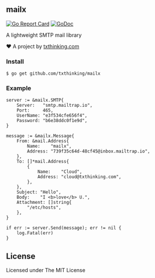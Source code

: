 ## mailx

[![Go Report Card](https://goreportcard.com/badge/github.com/txthinking/mailx)](https://goreportcard.com/report/github.com/txthinking/mailx)
[![GoDoc](https://godoc.org/github.com/txthinking/mailx?status.svg)](https://godoc.org/github.com/txthinking/mailx)

A lightweight SMTP mail library

❤️ A project by [txthinking.com](https://www.txthinking.com)

### Install

```
$ go get github.com/txthinking/mailx
```

### Example

```
server := &mailx.SMTP{
    Server:   "smtp.mailtrap.io",
    Port:     465,
    UserName: "e3f534cfe656f4",
    Password: "b6e38ddc0f1e9d",
}

message := &mailx.Message{
    From: &mail.Address{
        Name:    "mailx",
        Address: "739f35c64d-48cf45@inbox.mailtrap.io",
    },
    To: []*mail.Address{
        {
            Name:    "Cloud",
            Address: "cloud@txthinking.com",
        },
    },
    Subject: "Hello",
    Body:    "I <b>love</b> U.",
    Attachment: []string{
        "/etc/hosts",
    },
}

if err := server.Send(message); err != nil {
    log.Fatal(err)
}
```

## License

Licensed under The MIT License
